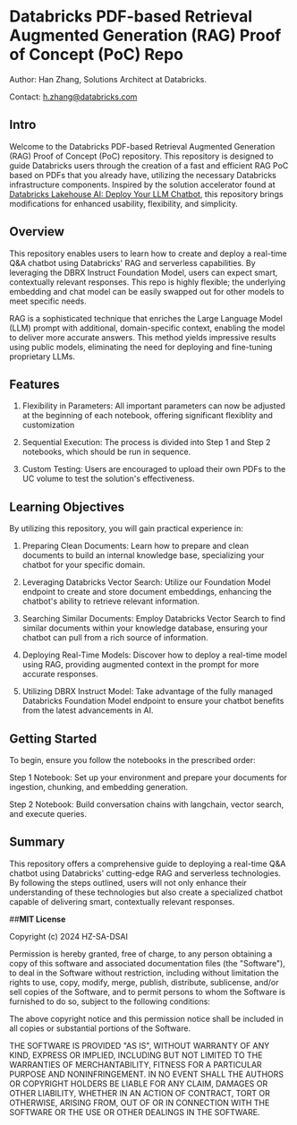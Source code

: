 # Databricks PDF-based Retrieval Augmented Generation (RAG) Proof of Concept (PoC) Repo

Author: Han Zhang, Solutions Architect at Databricks. 

Contact: h.zhang@databricks.com

## Intro
Welcome to the Databricks PDF-based Retrieval Augmented Generation (RAG) Proof of Concept (PoC) repository. This repository is designed to guide Databricks users through the creation of a fast and efficient RAG PoC based on PDFs that you already have, utilizing the necessary Databricks infrastructure components. Inspired by the solution accelerator found at [Databricks Lakehouse AI: Deploy Your LLM Chatbot](https://www.databricks.com/resources/demos/tutorials/data-science-and-ai/lakehouse-ai-deploy-your-llm-chatbot?itm_data=demo_center), this repository brings modifications for enhanced usability, flexibility, and simplicity.

## Overview
This repository enables users to learn how to create and deploy a real-time Q&A chatbot using Databricks' RAG and serverless capabilities. By leveraging the DBRX Instruct Foundation Model, users can expect smart, contextually relevant responses. This repo is highly flexible; the underlying embedding and chat model can be easily swapped out for other models to meet specific needs.

RAG is a sophisticated technique that enriches the Large Language Model (LLM) prompt with additional, domain-specific context, enabling the model to deliver more accurate answers. This method yields impressive results using public models, eliminating the need for deploying and fine-tuning proprietary LLMs.

## Features

1. Flexibility in Parameters: All important parameters can now be adjusted at the beginning of each notebook, offering significant flexiblity and customization

2. Sequential Execution: The process is divided into Step 1 and Step 2 notebooks, which should be run in sequence.

3. Custom Testing: Users are encouraged to upload their own PDFs to the UC volume to test the solution's effectiveness.

## Learning Objectives

By utilizing this repository, you will gain practical experience in:

1. Preparing Clean Documents: Learn how to prepare and clean documents to build an internal knowledge base, specializing your chatbot for your specific domain.

2. Leveraging Databricks Vector Search: Utilize our Foundation Model endpoint to create and store document embeddings, enhancing the chatbot's ability to retrieve relevant information.

3. Searching Similar Documents: Employ Databricks Vector Search to find similar documents within your knowledge database, ensuring your chatbot can pull from a rich source of information.

4. Deploying Real-Time Models: Discover how to deploy a real-time model using RAG, providing augmented context in the prompt for more accurate responses.

5. Utilizing DBRX Instruct Model: Take advantage of the fully managed Databricks Foundation Model endpoint to ensure your chatbot benefits from the latest advancements in AI.

## Getting Started
To begin, ensure you follow the notebooks in the prescribed order:

Step 1 Notebook: Set up your environment and prepare your documents for ingestion, chunking, and embedding generation.

Step 2 Notebook: Build conversation chains with langchain, vector search, and execute queries. 

## Summary
This repository offers a comprehensive guide to deploying a real-time Q&A chatbot using Databricks' cutting-edge RAG and serverless technologies. By following the steps outlined, users will not only enhance their understanding of these technologies but also create a specialized chatbot capable of delivering smart, contextually relevant responses.

##**MIT License**

Copyright (c) 2024 HZ-SA-DSAI

Permission is hereby granted, free of charge, to any person obtaining a copy
of this software and associated documentation files (the "Software"), to deal
in the Software without restriction, including without limitation the rights
to use, copy, modify, merge, publish, distribute, sublicense, and/or sell
copies of the Software, and to permit persons to whom the Software is
furnished to do so, subject to the following conditions:

The above copyright notice and this permission notice shall be included in all
copies or substantial portions of the Software.

THE SOFTWARE IS PROVIDED "AS IS", WITHOUT WARRANTY OF ANY KIND, EXPRESS OR
IMPLIED, INCLUDING BUT NOT LIMITED TO THE WARRANTIES OF MERCHANTABILITY,
FITNESS FOR A PARTICULAR PURPOSE AND NONINFRINGEMENT. IN NO EVENT SHALL THE
AUTHORS OR COPYRIGHT HOLDERS BE LIABLE FOR ANY CLAIM, DAMAGES OR OTHER
LIABILITY, WHETHER IN AN ACTION OF CONTRACT, TORT OR OTHERWISE, ARISING FROM,
OUT OF OR IN CONNECTION WITH THE SOFTWARE OR THE USE OR OTHER DEALINGS IN THE
SOFTWARE.

